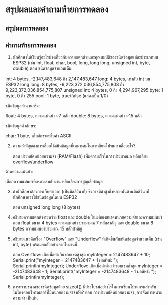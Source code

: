 # สรุปผลและคำถามท้ายการทดลอง

## สรุปผลการทดลอง



## คำถามท้ายการทดลอง

1. นักศึกษาได้เรียนรู้อะไรบ้างเกี่ยวกับความแตกต่างและคุณสมบัติของชนิดข้อมูลแต่ละประเภทบน ESP32 (เช่น int, float, char, bool, long, long long, unsigned int, byte, double)
    ตอบ  ชนิดข้อมูลจำนวนเต็ม:

int: 4 bytes, -2,147,483,648 ถึง 2,147,483,647
long: 4 bytes, เท่ากับ int บน ESP32
long long: 8 bytes, -9,223,372,036,854,775,808 ถึง 9,223,372,036,854,775,807
unsigned int: 4 bytes, 0 ถึง 4,294,967,295
byte: 1 byte, 0 ถึง 255
bool: 1 byte, true/false (แสดงเป็น 1/0)

ชนิดข้อมูลจำนวนจริง:

float: 4 bytes, ความแม่นยำ ~7 หลัก
double: 8 bytes, ความแม่นยำ ~15 หลัก

ชนิดข้อมูลตัวอักษร:

char: 1 byte, เก็บอักขระหรือค่า ASCII

2. ความสำคัญของการเลือกใช้ชนิดข้อมูลที่เหมาะสมในการเขียนโปรแกรมคืออะไร?

   ตอบ ประหยัดหน่วยความจำ (RAM/Flash)
เพิ่มความเร็วในการประมวลผล
หลีกเลี่ยง overflow/underflow

ด้านความแม่นยำ:

เลือกความแม่นยำที่เหมาะสมกับงาน
หลีกเลี่ยงการสูญเสียข้อมูล

3. ถ้านักศึกษาต้องการเก็บค่าเวลา (เป็นมิลลิวินาที) ซึ่งอาจมีค่าสูงถึงหลายพันล้านมิลลิวินาที นักศึกษาควรใช้ชนิดข้อมูลใดบน ESP32

   ตอบ unsigned long long (8 bytes)

5. อธิบายความแตกต่างระหว่าง float และ double ในแง่ของขนาดหน่วยความจำและความแม่นยำ
   ตอบ float ขนาด 4 bytes ความแม่นยำ ประมามณ 7 หลักสำคัญ และ  double ขนาด 8 bytes ความแม่นยำประมาณ 15 หลักสำคัญ

7. อธิบายแนวคิดเรื่อง "Overflow" และ "Underflow" ที่เกิดขึ้นกับชนิดข้อมูลจำนวนเต็ม (เช่น int, byte) พร้อมยกตัวอย่างจากใบงานนี้

   ตอบ Overflow: เกิดเมื่อค่าเกินขอบเขตสูงสุด
   myInteger = 2147483647 + 10; 
Serial.print("myInteger = 2147483647 + 1 ผลลัพธ์: ");
Serial.println(myInteger);
Underflow: เกิดเมื่อค่าต่ำกว่าขอบเขตต่ำสุด
myInteger = -2147483648 - 1; 
Serial.print("myInteger = -2147483648 - 1 ผลลัพธ์: ");
Serial.println(myInteger);
 

9. การทราบขนาดของชนิดข้อมูลด้วย sizeof() มีประโยชน์อย่างไรในการเขียนโปรแกรมสำหรับไมโครคอนโทรลเลอร์ที่มีหน่วยความจำจำกัด?
    ตอบ การประหยัดหน่วยความจำ ,การจัดการหน่วยความจำ เป็นต้น 
